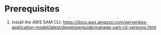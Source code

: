 # Prerequisites

1. Install the AWS SAM CLI: https://docs.aws.amazon.com/serverless-application-model/latest/developerguide/manage-sam-cli-versions.html

